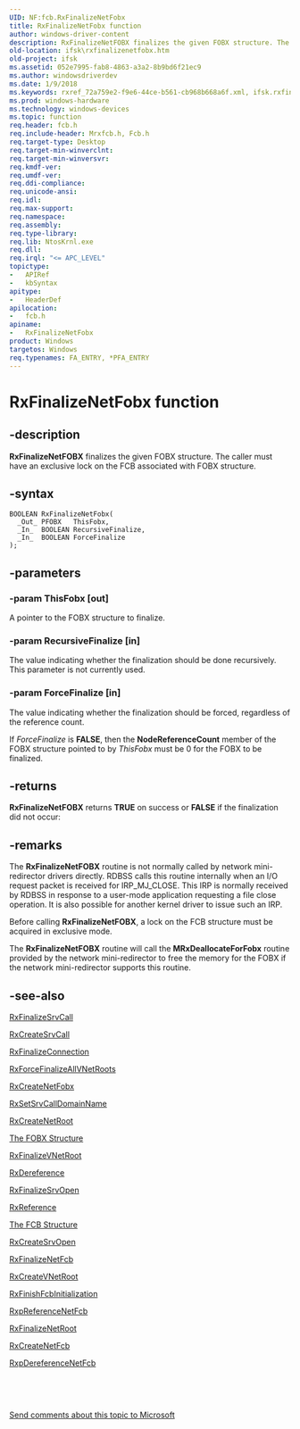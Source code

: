 ```yaml
---
UID: NF:fcb.RxFinalizeNetFobx
title: RxFinalizeNetFobx function
author: windows-driver-content
description: RxFinalizeNetFOBX finalizes the given FOBX structure. The caller must have an exclusive lock on the FCB associated with FOBX structure.
old-location: ifsk\rxfinalizenetfobx.htm
old-project: ifsk
ms.assetid: 052e7995-fab8-4863-a3a2-8b9bd6f21ec9
ms.author: windowsdriverdev
ms.date: 1/9/2018
ms.keywords: rxref_72a759e2-f9e6-44ce-b561-cb968b668a6f.xml, ifsk.rxfinalizenetfobx, RxFinalizeNetFobx function [Installable File System Drivers], fcb/RxFinalizeNetFobx, RxFinalizeNetFobx
ms.prod: windows-hardware
ms.technology: windows-devices
ms.topic: function
req.header: fcb.h
req.include-header: Mrxfcb.h, Fcb.h
req.target-type: Desktop
req.target-min-winverclnt: 
req.target-min-winversvr: 
req.kmdf-ver: 
req.umdf-ver: 
req.ddi-compliance: 
req.unicode-ansi: 
req.idl: 
req.max-support: 
req.namespace: 
req.assembly: 
req.type-library: 
req.lib: NtosKrnl.exe
req.dll: 
req.irql: "<= APC_LEVEL"
topictype:
-	APIRef
-	kbSyntax
apitype:
-	HeaderDef
apilocation:
-	fcb.h
apiname:
-	RxFinalizeNetFobx
product: Windows
targetos: Windows
req.typenames: FA_ENTRY, *PFA_ENTRY
---
```


# RxFinalizeNetFobx function


## -description


<b>RxFinalizeNetFOBX</b> finalizes the given FOBX structure. The caller must have an exclusive lock on the FCB associated with FOBX structure. 


## -syntax


````
BOOLEAN RxFinalizeNetFobx(
  _Out_ PFOBX   ThisFobx,
  _In_  BOOLEAN RecursiveFinalize,
  _In_  BOOLEAN ForceFinalize
);
````


## -parameters




### -param ThisFobx [out]

A pointer to the FOBX structure to finalize.


### -param RecursiveFinalize [in]

The value indicating whether the finalization should be done recursively. This parameter is not currently used.


### -param ForceFinalize [in]

The value indicating whether the finalization should be forced, regardless of the reference count. 

If <i>ForceFinalize</i> is <b>FALSE</b>, then the <b>NodeReferenceCount</b> member of the FOBX structure pointed to by <i>ThisFobx </i>must be 0 for the FOBX to be finalized. 


## -returns


<b>RxFinalizeNetFOBX</b> returns <b>TRUE</b> on success or <b>FALSE</b> if the finalization did not occur: 



## -remarks


The <b>RxFinalizeNetFOBX</b> routine is not normally called by network mini-redirector drivers directly. RDBSS calls this routine internally when an I/O request packet is received for IRP_MJ_CLOSE. This IRP is normally received by RDBSS in response to a user-mode application requesting a file close operation. It is also possible for another kernel driver to issue such an IRP. 

Before calling <b>RxFinalizeNetFOBX</b>, a lock on the FCB structure must be acquired in exclusive mode. 

The <b>RxFinalizeNetFOBX</b> routine will call the <b>MRxDeallocateForFobx</b> routine provided by the network mini-redirector to free the memory for the FOBX if the network mini-redirector supports this routine. 



## -see-also

<a href="..\fcb\nf-fcb-rxfinalizesrvcall.md">RxFinalizeSrvCall</a>

<a href="..\fcb\nf-fcb-rxcreatesrvcall.md">RxCreateSrvCall</a>

<a href="..\rxprocs\nf-rxprocs-rxfinalizeconnection.md">RxFinalizeConnection</a>

<a href="..\rxprocs\nf-rxprocs-rxforcefinalizeallvnetroots.md">RxForceFinalizeAllVNetRoots</a>

<a href="..\fcb\nf-fcb-rxcreatenetfobx.md">RxCreateNetFobx</a>

<a href="..\rxprocs\nf-rxprocs-rxsetsrvcalldomainname.md">RxSetSrvCallDomainName</a>

<a href="..\fcb\nf-fcb-rxcreatenetroot.md">RxCreateNetRoot</a>

<a href="https://docs.microsoft.com/en-us/windows-hardware/drivers/ifs/the-fobx-structure">The FOBX Structure</a>

<a href="..\fcb\nf-fcb-rxfinalizevnetroot.md">RxFinalizeVNetRoot</a>

<a href="..\rxprocs\nf-rxprocs-rxdereference.md">RxDereference</a>

<a href="..\fcb\nf-fcb-rxfinalizesrvopen.md">RxFinalizeSrvOpen</a>

<a href="..\rxprocs\nf-rxprocs-rxreference.md">RxReference</a>

<a href="https://docs.microsoft.com/en-us/windows-hardware/drivers/ifs/the-fcb-structure">The FCB Structure</a>

<a href="..\fcb\nf-fcb-rxcreatesrvopen.md">RxCreateSrvOpen</a>

<a href="..\rxprocs\nf-rxprocs-rxfinalizenetfcb.md">RxFinalizeNetFcb</a>

<a href="..\fcb\nf-fcb-rxcreatevnetroot.md">RxCreateVNetRoot</a>

<a href="..\fcb\nf-fcb-rxfinishfcbinitialization.md">RxFinishFcbInitialization</a>

<a href="..\fcb\nf-fcb-rxpreferencenetfcb.md">RxpReferenceNetFcb</a>

<a href="..\fcb\nf-fcb-rxfinalizenetroot.md">RxFinalizeNetRoot</a>

<a href="..\fcb\nf-fcb-rxcreatenetfcb.md">RxCreateNetFcb</a>

<a href="..\fcb\nf-fcb-rxpdereferencenetfcb.md">RxpDereferenceNetFcb</a>

 

 

<a href="mailto:wsddocfb@microsoft.com?subject=Documentation%20feedback [ifsk\ifsk]:%20RxFinalizeNetFOBX function%20 RELEASE:%20(1/9/2018)&amp;body=%0A%0APRIVACY STATEMENT%0A%0AWe use your feedback to improve the documentation. We don't use your email address for any other purpose, and we'll remove your email address from our system after the issue that you're reporting is fixed. While we're working to fix this issue, we might send you an email message to ask for more info. Later, we might also send you an email message to let you know that we've addressed your feedback.%0A%0AFor more info about Microsoft's privacy policy, see http://privacy.microsoft.com/en-us/default.aspx." title="Send comments about this topic to Microsoft">Send comments about this topic to Microsoft</a>

